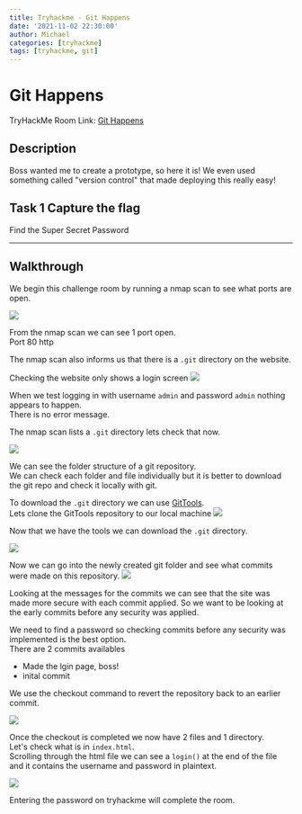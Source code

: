 ```yaml
---
title: Tryhackme - Git Happens
date: '2021-11-02 22:30:00'
author: Michael
categories: [tryhackme]
tags: [tryhackme, git]
---
```


# Git Happens

TryHackMe Room Link: [Git Happens](https://tryhackme.com/room/githappens)

## Description
Boss wanted me to create a prototype, so here it is! We even used something called "version control" that made deploying this really easy!

## Task 1 Capture the flag

Find the Super Secret Password

---

## Walkthrough
We begin this challenge room by running a nmap scan to see what ports are open.

  ![](/assets/img/tryhackme_githappens/01-nmap.png)
  
From the nmap scan we can see 1 port open.  
Port 80 http  

The nmap scan also informs us that there is a `.git` directory on the website.
  
  
  Checking the website only shows a login screen
  ![](/assets/img/tryhackme_githappens/02-home_page.png)
  
  When we test logging in with  username `admin` and password `admin`  nothing appears to happen.  
  There is no error message.
  
  The nmap scan lists a `.git` directory lets check that now.
  
  ![](/assets/img/tryhackme_githappens/03-dot_git.png)
  
  We can see the folder structure of a git repository.  
  We can check each folder and file individually but it is better to download the git repo and check it locally with git.
  
  To download the `.git` directory we can use [GitTools](https://github.com/internetwache/GitTools).  
  Lets clone the GitTools repository to our local machine
 ![](/assets/img/tryhackme_githappens/04-clone_gittools.png)
 
 Now that we have the tools we can download the `.git` directory.  
 
 ![](/assets/img/tryhackme_githappens/05-gitdump.png)
 
 Now we can go into the newly created git folder and see what commits were made on this repository.
 ![](/assets/img/tryhackme_githappens/06-git_log.png)
  
  Looking at the messages for the commits we can see that the site was made more secure with each commit applied. 
  So we want to be looking at the early commits before any security was applied.
  
  We need to find a password so checking commits before any security was implemented is the best option.  
  There are 2 commits availables  
  - Made the lgin page, boss!
  - inital commit
  
  We use the checkout command to revert the repository back to an earlier commit.
  
  ![](/assets/img/tryhackme_githappens/07-git_checkout.png)
  
Once the checkout is completed we now have 2 files and 1 directory.  
Let's check what is in `index.html`.  
Scrolling through the html file we can see a `login()` at the end of the file and it contains the username and password in plaintext.

![](/assets/img/tryhackme_githappens/08-index_password.png)

Entering the password on tryhackme will complete the room.

